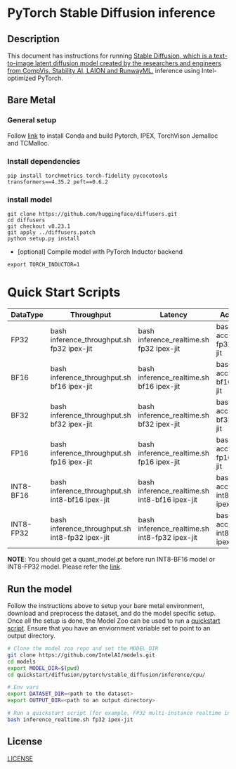 <!--- 0. Title -->
# PyTorch Stable Diffusion inference

<!-- 10. Description -->
## Description

This document has instructions for running [Stable Diffusion, which is a text-to-image latent diffusion model created by the researchers and engineers from CompVis, Stability AI, LAION and RunwayML.](https://huggingface.co/stabilityai/stable-diffusion-2-1) inference using Intel-optimized PyTorch.

## Bare Metal
### General setup

Follow [link](/docs/general/pytorch/BareMetalSetup.md) to install Conda and build Pytorch, IPEX, TorchVison Jemalloc and TCMalloc.

### Install dependencies
```
pip install torchmetrics torch-fidelity pycocotools transformers==4.35.2 peft==0.6.2
```

### install model
```
git clone https://github.com/huggingface/diffusers.git
cd diffusers
git checkout v0.23.1
git apply ../diffusers.patch
python setup.py install
```

* [optional] Compile model with PyTorch Inductor backend
```shell
export TORCH_INDUCTOR=1
```

# Quick Start Scripts

|  DataType   | Throughput  |  Latency    |   Accuracy  |
| ----------- | ----------- | ----------- | ----------- |
| FP32        | bash inference_throughput.sh fp32 ipex-jit | bash inference_realtime.sh fp32 ipex-jit | bash accuracy.sh fp32 ipex-jit |
| BF16        | bash inference_throughput.sh bf16 ipex-jit | bash inference_realtime.sh bf16 ipex-jit | bash accuracy.sh bf16 ipex-jit |
| BF32        | bash inference_throughput.sh bf32 ipex-jit | bash inference_realtime.sh bf32 ipex-jit | bash accuracy.sh bf32 ipex-jit |
| FP16        | bash inference_throughput.sh fp16 ipex-jit | bash inference_realtime.sh fp16 ipex-jit | bash accuracy.sh fp16 ipex-jit |
| INT8-BF16        | bash inference_throughput.sh int8-bf16 ipex-jit | bash inference_realtime.sh int8-bf16 ipex-jit | bash accuracy.sh int8-bf16 ipex-jit |
| INT8-FP32        | bash inference_throughput.sh int8-fp32 ipex-jit | bash inference_realtime.sh int8-fp32 ipex-jit | bash accuracy.sh int8-fp32 ipex-jit |

**NOTE**: You should get a quant_model.pt before run INT8-BF16 model or INT8-FP32 model. Please refer the [link](https://github.com/intel-innersource/frameworks.ai.nlp-toolkit.intel-nlp-toolkit/blob/develop/examples/huggingface/pytorch/text-to-image/quantization/qat/README.md).

## Run the model

Follow the instructions above to setup your bare metal environment, download and
preprocess the dataset, and do the model specific setup. Once all the setup is done,
the Model Zoo can be used to run a [quickstart script](#quick-start-scripts).
Ensure that you have an enviornment variable set to point to an output directory.

```bash
# Clone the model zoo repo and set the MODEL_DIR
git clone https://github.com/IntelAI/models.git
cd models
export MODEL_DIR=$(pwd)
cd quickstart/diffusion/pytorch/stable_diffusion/inference/cpu/

# Env vars
export DATASET_DIR=<path to the dataset>
export OUTPUT_DIR=<path to an output directory>

# Run a quickstart script (for example, FP32 multi-instance realtime inference)
bash inference_realtime.sh fp32 ipex-jit
```

<!--- 80. License -->
## License
[LICENSE](https://github.com/IntelAI/models/blob/master/LICENSE)
